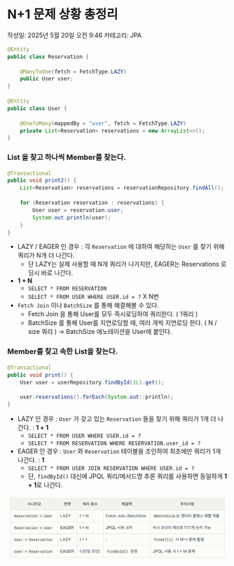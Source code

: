 # N+1 문제 상황 총정리

작성일: 2025년 5월 20일 오전 9:46
카테고리: JPA

```java
@Entity
public class Reservation {

    @ManyToOne(fetch = FetchType.LAZY)
    public User user;
}

@Entity
public class User {

    @OneToMany(mappedBy = "user", fetch = FetchType.LAZY)
    private List<Reservation> reservations = new ArrayList<>();
}
```

### List<Reservation> 을 찾고 하나씩 Member를 찾는다.

```java
@Transactional
public void print2() {
    List<Reservation> reservations = reservationRepository.findAll();

    for (Reservation reservation : reservations) {
        User user = reservation.user;
        System.out.println(user);
    }
}
```

- LAZY / EAGER 인 경우 : 각 `Reservation` 에 대하여 해당하는 `User` 를 찾기 위해 쿼리가 N개 더 나간다.
    - 단 LAZY는 실제 사용할 때 N개 쿼리가 나가지만, EAGER는 Reservations 로딩시 바로 나간다.
- **1 + N**
    - `SELECT * FROM RESERVATION`
    - `SELECT * FROM USER WHERE USER.id = ?`  X N번
- `Fetch Join` 이나 `BatchSize` 를 통해 해결해볼 수 있다.
    - Fetch Join 을 통해 User를 모두 즉시로딩하여 쿼리한다. ( 1쿼리 )
    - BatchSize 를 통해 User를 지연로딩할 때, 여러 개씩 지연로딩 한다. ( N / size 쿼리 ) → BatchSize 애노테이션을 User에 붙인다.

### Member를 찾고 속한 List<Reservation>을 찾는다.

```java
@Transactional
public void print() {
    User user = userRepository.findById(1L).get();

    user.reservations().forEach(System.out::println);
}
```

- LAZY 인 경우 : `User` 가 갖고 있는 `Reservation` 들을 찾기 위해 쿼리가 1개 더 나간다. : **1 + 1**
    - `SELECT * FROM USER WHERE USER.id = ?`
    - `SELECT * FROM RESERVATION WHERE RESERVATION.user_id = ?`
- EAGER 인 경우 : `User` 와 `Reservation` 테이블을 조인하여 최초에만 쿼리가 1개 나간다. : **1**
    - `SELECT * FROM USER JOIN RESERVATION WHERE USER.id = ?`
    - 단, `findById()` 대신에 JPQL 쿼리/메서드명 추론 쿼리를 사용하면 동일하게 **1 + 1**로 나간다.

![image.png](N+1%20%EB%AC%B8%EC%A0%9C%20%EC%83%81%ED%99%A9%20%EC%B4%9D%EC%A0%95%EB%A6%AC%201f930154715b80328d22cfbb849831a0/image.png)